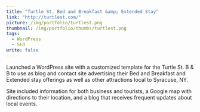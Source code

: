 ```yaml
---
title: "Turtle St. Bed and Breakfast &amp; Extended Stay"
link: "http://turtlest.com/"
picture: /img/portfolio/turtlest.png
thumbnail: /img/portfolio/thumbs/turtlest.png
tags: 
  - WordPress
  - SEO
write: false
---
```


Launched a WordPress site with a customized template for the Turtle St. B &amp; B to use as blog and contact site advertising their Bed and Breakfast and Extended stay offerings as well as other attractions local to Syracuse, NY.

Site included information for both business and tourists, a Google map with directions to their location, and a blog that receives frequent updates about local events.